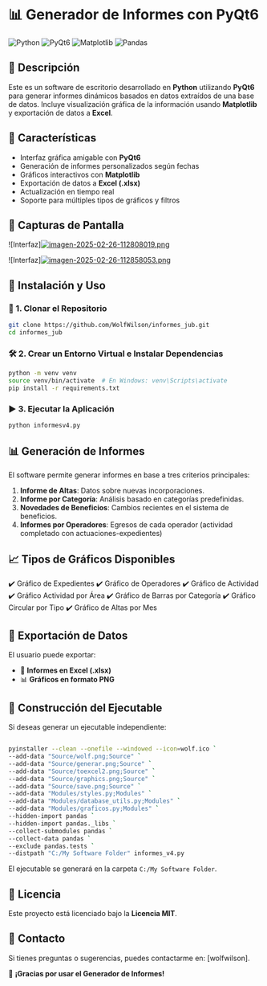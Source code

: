 # 📊 Generador de Informes con PyQt6

![Python](https://img.shields.io/badge/Python-3.12-blue.svg)
![PyQt6](https://img.shields.io/badge/PyQt6-GUI-green.svg)
![Matplotlib](https://img.shields.io/badge/Matplotlib-Graphs-orange.svg)
![Pandas](https://img.shields.io/badge/Pandas-Data%20Processing-blue.svg)

## 📝 Descripción
Este es un software de escritorio desarrollado en **Python** utilizando **PyQt6** para generar informes dinámicos basados en datos extraídos de una base de datos. Incluye visualización gráfica de la información usando **Matplotlib** y exportación de datos a **Excel**.

## 🚀 Características
- Interfaz gráfica amigable con **PyQt6**
- Generación de informes personalizados según fechas
- Gráficos interactivos con **Matplotlib**
- Exportación de datos a **Excel (.xlsx)**
- Actualización en tiempo real
- Soporte para múltiples tipos de gráficos y filtros

## 📸 Capturas de Pantalla

![Interfaz][![imagen-2025-02-26-112808019.png](https://i.postimg.cc/FK3VbV3m/imagen-2025-02-26-112808019.png)](https://postimg.cc/cK130YF5)

![Interfaz][![imagen-2025-02-26-112858053.png](https://i.postimg.cc/mDS3JZm5/imagen-2025-02-26-112858053.png)](https://postimg.cc/VrdbbwQq)

## 📂 Instalación y Uso
### 🔧 1. Clonar el Repositorio
```bash
git clone https://github.com/WolfWilson/informes_jub.git
cd informes_jub
```
### 🛠 2. Crear un Entorno Virtual e Instalar Dependencias
```bash
python -m venv venv
source venv/bin/activate  # En Windows: venv\Scripts\activate
pip install -r requirements.txt
```
### ▶️ 3. Ejecutar la Aplicación
```bash
python informesv4.py
```

## 📊 Generación de Informes
El software permite generar informes en base a tres criterios principales:
1. **Informe de Altas**: Datos sobre nuevas incorporaciones.
2. **Informe por Categoría**: Análisis basado en categorías predefinidas.
3. **Novedades de Beneficios**: Cambios recientes en el sistema de beneficios.
3. **Informes por Operadores**: Egresos de cada operador (actividad completado con actuaciones-expedientes)

## 📈 Tipos de Gráficos Disponibles
✔️ Gráfico de Expedientes
✔️ Gráfico de Operadores
✔️ Gráfico de Actividad
✔️ Gráfico Actividad por Área
✔️ Gráfico de Barras por Categoría
✔️ Gráfico Circular por Tipo
✔️ Gráfico de Altas por Mes

## 💾 Exportación de Datos
El usuario puede exportar:
- 📜 **Informes en Excel (.xlsx)**
- 📊 **Gráficos en formato PNG**

## 🔧 Construcción del Ejecutable
Si deseas generar un ejecutable independiente:
```bash

pyinstaller --clean --onefile --windowed --icon=wolf.ico `
--add-data "Source/wolf.png;Source" `
--add-data "Source/generar.png;Source" `
--add-data "Source/toexcel2.png;Source" `
--add-data "Source/graphics.png;Source" `
--add-data "Source/save.png;Source" `
--add-data "Modules/styles.py;Modules" `
--add-data "Modules/database_utils.py;Modules" `
--add-data "Modules/graficos.py;Modules" `
--hidden-import pandas `
--hidden-import pandas._libs `
--collect-submodules pandas `
--collect-data pandas `
--exclude pandas.tests `
--distpath "C:/My Software Folder" informes_v4.py
```
El ejecutable se generará en la carpeta `C:/My Software Folder`.

## 📜 Licencia
Este proyecto está licenciado bajo la **Licencia MIT**.

## 📧 Contacto
Si tienes preguntas o sugerencias, puedes contactarme en: [wolfwilson].

🚀 **¡Gracias por usar el Generador de Informes!**
